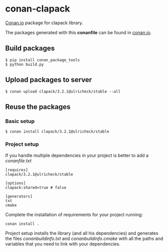# conan-clapack

[Conan.io](https://conan.io) package for clapack library. 

The packages generated with this **conanfile** can be found in [conan.io](https://conan.io/source/clapack/3.2.1/ulricheck/stable).

## Build packages

    $ pip install conan_package_tools
    $ python build.py
    
## Upload packages to server

    $ conan upload clapack/3.2.1@ulricheck/stable --all
    
## Reuse the packages

### Basic setup

    $ conan install clapack/3.2.1@ulricheck/stable
    
### Project setup

If you handle multiple dependencies in your project is better to add a *conanfile.txt*
    
    [requires]
    clapack/3.2.1@ulricheck/stable

    [options]
    clapack:shared=true # false
    
    [generators]
    txt
    cmake

Complete the installation of requirements for your project running:</small></span>

    conan install . 

Project setup installs the library (and all his dependencies) and generates the files *conanbuildinfo.txt* and *conanbuildinfo.cmake* with all the paths and variables that you need to link with your dependencies.
